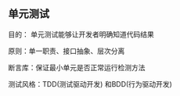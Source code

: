 ## 单元测试
目的： 单元测试能够让开发者明确知道代码结果

原则：单一职责、接口抽象、层次分离

断言库：保证最小单元是否正常运行检测方法

测试风格：TDD(测试驱动开发) 和BDD(行为驱动开发)